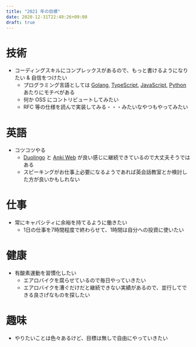 ```yaml
---
title: "2021 年の目標"
date: 2020-12-31T22:49:26+09:00
draft: true
---
```


<!--more-->

# 技術

- コーディングスキルにコンプレックスがあるので、もっと書けるようになりたい & 自信をつけたい
    - プログラミング言語としては [Golang](https://golang.org/), [TypeScript](https://www.typescriptlang.org/), [JavaScript](https://developer.mozilla.org/ja/docs/Web/JavaScript), [Python](https://www.python.org/) あたりにモチベがある
    - 何か OSS にコントリビュートしてみたい
    - RFC 等の仕様を読んで実装してみる・・・みたいなやつもやってみたい

# 英語

- コツコツやる
    - [Duolingo](https://ja.duolingo.com/) と [Anki Web](https://ankiweb.net/decks/) が良い感じに継続できているので大丈夫そうではある
    - スピーキングがお仕事上必要になるようであれば英会話教室とか検討した方が良いかもしれない

# 仕事

- 常にキャパシティに余裕を持てるように働きたい
    - 1日の仕事を7時間程度で終わらせて、1時間は自分への投資に使いたい

# 健康

- 有酸素運動を習慣化したい
    - エアロバイクを腐らせているので毎日やっていきたい
    - エアロバイクを漕ぐだけだと継続できない実績があるので、並行してできる良さげなものを探したい

# 趣味

- やりたいことは色々あるけど、目標は無しで自由にやっていきたい